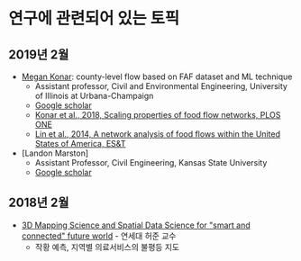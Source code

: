 # 연구에 관련되어 있는 토픽

## 2019년 2월

* [Megan Konar](https://cee.illinois.edu/directory/profile/mkonar): county-level flow based on FAF dataset and ML technique
  * Assistant professor, Civil and Environmental Engineering, University of Illinois at Urbana-Champaign
  * [Google scholar](https://scholar.google.com/citations?hl=en&user=rYsjF0oAAAAJ&view_op=list_works&sortby=pubdate)
  * [Konar et al., 2018, Scaling properties of food flow networks, PLOS ONE](https://journals.plos.org/plosone/article?id=10.1371/journal.pone.0199498)
  * [Lin et al., 2014, A network analysis of food flows within the United States of America, ES&T](https://pubs.acs.org/doi/abs/10.1021/es500471d)
* [Landon Marston]
  * Assistant Professor, Civil Engineering, Kansas State University
  * [Google scholar](https://scholar.google.com/citations?user=Q7BS0vEAAAAJ&hl=en)

## 2018년 2월

* [3D Mapping Science and Spatial Data Science for "smart and connected" future world](http://tv.naver.com/v/2612169/list/152709) - 연세대 허준 교수
  * 작황 예측, 지역별 의료서비스의 불평등 지도